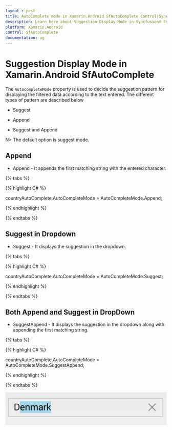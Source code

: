 ```yaml
---
layout : post
title: AutoComplete mode in Xamarin.Android SfAutoComplete Control|Syncfusion®
description: Learn here about Suggestion Display Mode in Syncfusion® Essential® Xamarin.Android SfAutoComplete Control, its elements, and more.
platform: Xamarin.Android
control: SfAutoComplete
documentation: ug
---
```


# Suggestion Display Mode in Xamarin.Android SfAutoComplete

The `AutocompleteMode` property is used to decide the suggestion pattern for displaying the filtered data according to the text entered. The different types of pattern are described below

* Suggest

* Append

* Suggest and Append

N> The default option is suggest mode.

## Append

* Append - It appends the first matching string with the entered character.

{% tabs %}

{% highlight C# %}
	
countryAutoComplete.AutoCompleteMode = AutoCompleteMode.Append;
	 
{% endhighlight %}

{% endtabs %}
	
## Suggest in Dropdown 

* Suggest - It displays the suggestion in the dropdown.

{% tabs %}

{% highlight C# %}
	
countryAutoComplete.AutoCompleteMode = AutoCompleteMode.Suggest;
	 
{% endhighlight %}

{% endtabs %}

## Both Append and Suggest in DropDown
	
* SuggestAppend - It displays the suggestion in the dropdown along with appending the first matching string.

{% tabs %}

{% highlight C# %}
	
countryAutoComplete.AutoCompleteMode = AutoCompleteMode.SuggestAppend;
	 
{% endhighlight %}

{% endtabs %}

![Xamarin.Android SfAutoComplete autocomplete mode](images/autocompletemode.png)
 
